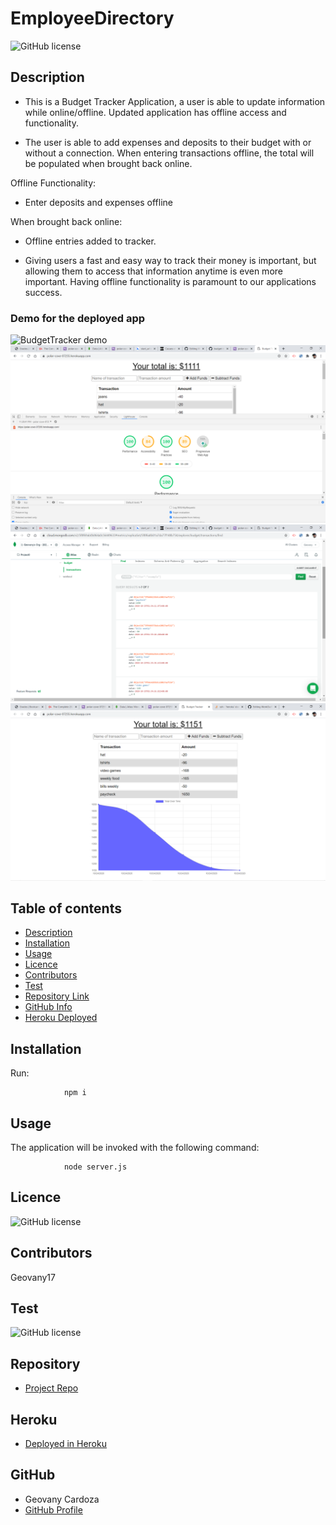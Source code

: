 # EmployeeDirectory

![GitHub license](https://img.shields.io/badge/license-MIT-blue.svg)

## Description

- This is a Budget Tracker Application, a user is able to update information while online/offline. Updated application has offline access and functionality.

- The user is able to add expenses and deposits to their budget with or without a connection. When entering transactions offline, the total will be populated when brought back online.

Offline Functionality:

- Enter deposits and expenses offline

When brought back online:

- Offline entries added to tracker.

- Giving users a fast and easy way to track their money is important, but allowing them to access that information anytime is even more important. Having offline functionality is paramount to our applications success.

### Demo for the deployed app

![BudgetTracker demo](https://github.com/Geovany17/budgetTracker/blob/main/public/assets/budgetDemo.gif)
![BudgetTracker screenshot](<https://github.com/Geovany17/budgetTracker/blob/main/public/assets/Screenshot%20(102).png>)
![BudgetTracker screenshot](<https://github.com/Geovany17/budgetTracker/blob/main/public/assets/Screenshot%20(103).png>)
![BudgetTracker screenshot](<https://github.com/Geovany17/budgetTracker/blob/main/public/assets/Screenshot%20(99).png>)

## Table of contents

- [Description](#Description)
- [Installation](#Installation)
- [Usage](#Usage)
- [Licence](#Licence)
- [Contributors](#Contributors)
- [Test](#Test)
- [Repository Link](#Repository)
- [GitHub Info](#GitHub)
- [Heroku Deployed](#Heroku)

## Installation

Run:

                npm i

## Usage

The application will be invoked with the following command:

                node server.js

## Licence

![GitHub license](https://img.shields.io/badge/license-MIT-blue.svg)

## Contributors

Geovany17

## Test

![GitHub license](https://img.shields.io/badge/test-100%25-success)

## Repository

- [Project Repo](https://github.com/Geovany17/budgetTracker)

## Heroku

- [Deployed in Heroku](https://polar-cove-07255.herokuapp.com/)

## GitHub

- Geovany Cardoza
- [GitHub Profile](https://github.com/Geovany17)
